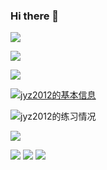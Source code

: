 ### Hi there 👋

<!--
**jyz2012/jyz2012** is a ✨ _special_ ✨ repository because its `README.md` (this file) appears on your GitHub profile.

Here are some ideas to get you started:

- 🔭 I’m currently working on ...
- 🌱 I’m currently learning ...
- 👯 I’m looking to collaborate on ...
- 🤔 I’m looking for help with ...
- 💬 Ask me about ...
- 📫 How to reach me: ...
- 😄 Pronouns: ...
- ⚡ Fun fact: ...
-->
[![](https://cfrating.ihcr.top/?user=jyz2012)](https://codeforces.com/profile/username/jyz2012)

[![](https://atrating.baoshuo.dev/rating?username=jyz2012x)](https://atcoder.jp/users/jyz2012x)

![](https://cards.jerryz.com.cn/api?img=3&luogu=@jyz2012&codeforces=@jyz2012&color=199%2C83%2C83%2C1&bg=47%2C110%2C18%2C0&email=jyz0621%40vip.qq.com)


[![jyz2012的基本信息](https://api.jerryz.com.cn/about?id=954973&dark_mode=true)]()

![jyz2012的练习情况](https://api.jerryz.com.cn/practice?id=954973&dark_mode=true)

![](https://v2.jinrishici.com/one.svg?font-size=38&spacing=6&color=DodgerBlue)

![](https://www.luogu.com.cn/api/verify/captcha)
![](https://www.luogu.com.cn/api/verify/captcha)
![](https://www.luogu.com.cn/api/verify/captcha)
